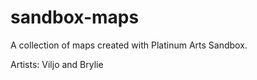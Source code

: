 sandbox-maps
============

A collection of maps created with Platinum Arts Sandbox.

Artists:
Viljo and Brylie
